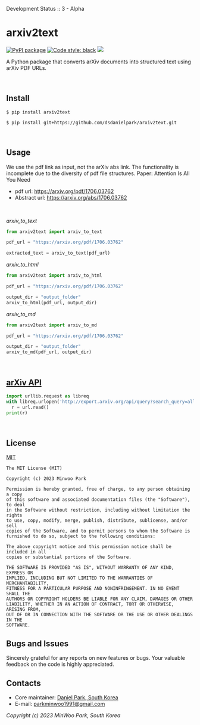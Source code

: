 Development Status :: 3 - Alpha

# arxiv2text

<p align="left">
<a href="https://github.com/dsdanielpark/Bard-API"><img alt="PyPI package" src="https://img.shields.io/badge/pypi-arXiv2text-black"></a>
<a href="https://github.com/psf/black"><img alt="Code style: black" src="https://img.shields.io/badge/code%20style-black-000000.svg"></a>
<a href="https://hits.seeyoufarm.com"><img src="https://hits.seeyoufarm.com/api/count/incr/badge.svg?url=https%3A%2F%2Fgithub.com%2Fdsdanielpark%2Farxiv2text&count_bg=%23000000&title_bg=%23555555&icon=&icon_color=%23E7E7E7&title=hits&edge_flat=false"/></a>
<!-- <a href="https://www.buymeacoffee.com/parkminwoo"><img src="https://cdn.buymeacoffee.com/buttons/v2/arial-orange.png" height="20px"></a> -->
</p>

A Python package that converts arXiv documents into structured text using arXiv PDF URLs.

<br>

## Install
```
$ pip install arxiv2text
```
```
$ pip install git+https://github.com/dsdanielpark/arxiv2text.git
```

<br>

## Usage 
We use the pdf link as input, not the arXiv abs link. The functionality is incomplete due to the diversity of pdf file structures.
Paper: Attention Is All You Need
- pdf url: https://arxiv.org/pdf/1706.03762
- Abstract url: https://arxiv.org/abs/1706.03762

<br>

*arxiv_to_text*

```python
from arxiv2text import arxiv_to_text

pdf_url = "https://arxiv.org/pdf/1706.03762"

extracted_text = arxiv_to_text(pdf_url)
```

*arxiv_to_html*

```python
from arxiv2text import arxiv_to_html

pdf_url = "https://arxiv.org/pdf/1706.03762"

output_dir = "output_folder"
arxiv_to_html(pdf_url, output_dir)
```

*arxiv_to_md*
```python
from arxiv2text import arxiv_to_md

pdf_url = "https://arxiv.org/pdf/1706.03762"

output_dir = "output_folder"
arxiv_to_md(pdf_url, output_dir)
```

<br>

## [arXiv API](https://info.arxiv.org/help/api/user-manual.html)
```python
import urllib.request as libreq
with libreq.urlopen('http://export.arxiv.org/api/query?search_query=all:electron&start=0&max_results=1') as url:
  r = url.read()
print(r)

```


<br>

## License
[MIT](https://opensource.org/license/mit/) <br>
```
The MIT License (MIT)

Copyright (c) 2023 Minwoo Park

Permission is hereby granted, free of charge, to any person obtaining a copy
of this software and associated documentation files (the "Software"), to deal
in the Software without restriction, including without limitation the rights
to use, copy, modify, merge, publish, distribute, sublicense, and/or sell
copies of the Software, and to permit persons to whom the Software is
furnished to do so, subject to the following conditions:

The above copyright notice and this permission notice shall be included in all
copies or substantial portions of the Software.

THE SOFTWARE IS PROVIDED "AS IS", WITHOUT WARRANTY OF ANY KIND, EXPRESS OR
IMPLIED, INCLUDING BUT NOT LIMITED TO THE WARRANTIES OF MERCHANTABILITY,
FITNESS FOR A PARTICULAR PURPOSE AND NONINFRINGEMENT. IN NO EVENT SHALL THE
AUTHORS OR COPYRIGHT HOLDERS BE LIABLE FOR ANY CLAIM, DAMAGES OR OTHER
LIABILITY, WHETHER IN AN ACTION OF CONTRACT, TORT OR OTHERWISE, ARISING FROM,
OUT OF OR IN CONNECTION WITH THE SOFTWARE OR THE USE OR OTHER DEALINGS IN THE
SOFTWARE.
```

## Bugs and Issues
Sincerely grateful for any reports on new features or bugs. Your valuable feedback on the code is highly appreciated.

## Contacts
- Core maintainer: [Daniel Park, South Korea](https://github.com/DSDanielPark) <br>
- E-mail: parkminwoo1991@gmail.com <br>

  
*Copyright (c) 2023 MinWoo Park, South Korea*<br>
